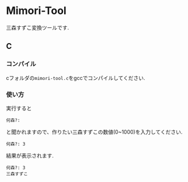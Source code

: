 # Mimori-Tool
三森すずこ変換ツールです.

## C
### コンパイル
cフォルダの`mimori-tool.c`をgccでコンパイルしてください.
### 使い方
実行すると
```
何森?:
```
と聞かれますので、作りたい三森すずこの数値(0~1000)を入力してください.
```
何森?: 3
```
結果が表示されます.
```
何森?: 3
三森すずこ
```
